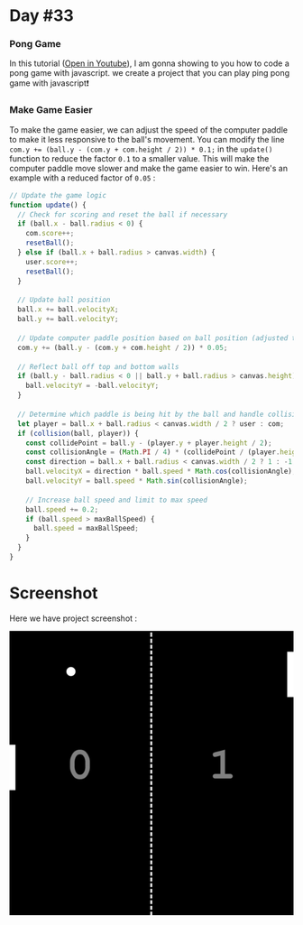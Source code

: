 # Day #33

### Pong Game

In this tutorial ([Open in Youtube](https://youtu.be/wQHVJjrwLhA)), I am gonna showing to you how to code a pong game with javascript. we create a project that you can play ping pong game with javascript❗️

### Make Game Easier

To make the game easier, we can adjust the speed of the computer paddle to make it less responsive to the ball's movement. You can modify the line `com.y += (ball.y - (com.y + com.height / 2)) * 0.1;` in the `update()` function to reduce the factor `0.1` to a smaller value. This will make the computer paddle move slower and make the game easier to win. Here's an example with a reduced factor of `0.05` :

```javascript
// Update the game logic
function update() {
  // Check for scoring and reset the ball if necessary
  if (ball.x - ball.radius < 0) {
    com.score++;
    resetBall();
  } else if (ball.x + ball.radius > canvas.width) {
    user.score++;
    resetBall();
  }

  // Update ball position
  ball.x += ball.velocityX;
  ball.y += ball.velocityY;

  // Update computer paddle position based on ball position (adjusted to slower speed)
  com.y += (ball.y - (com.y + com.height / 2)) * 0.05;

  // Reflect ball off top and bottom walls
  if (ball.y - ball.radius < 0 || ball.y + ball.radius > canvas.height) {
    ball.velocityY = -ball.velocityY;
  }

  // Determine which paddle is being hit by the ball and handle collision
  let player = ball.x + ball.radius < canvas.width / 2 ? user : com;
  if (collision(ball, player)) {
    const collidePoint = ball.y - (player.y + player.height / 2);
    const collisionAngle = (Math.PI / 4) * (collidePoint / (player.height / 2));
    const direction = ball.x + ball.radius < canvas.width / 2 ? 1 : -1;
    ball.velocityX = direction * ball.speed * Math.cos(collisionAngle);
    ball.velocityY = ball.speed * Math.sin(collisionAngle);

    // Increase ball speed and limit to max speed
    ball.speed += 0.2;
    if (ball.speed > maxBallSpeed) {
      ball.speed = maxBallSpeed;
    }
  }
}
```

# Screenshot

Here we have project screenshot :

![screenshot](image.png)
